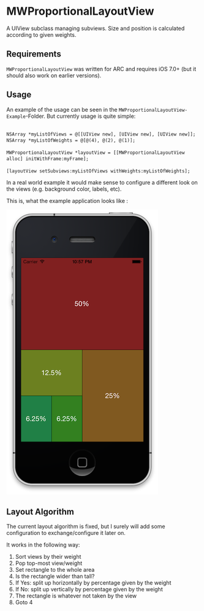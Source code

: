 MWProportionalLayoutView
========================

A UIView subclass managing subviews.  Size and position is calculated according to given weights.

## Requirements

`MWProportionalLayoutView` was written for ARC and requires iOS 7.0+ (but it should also work on earlier versions). 

## Usage

An example of the usage can be seen in the ```MWProportionalLayoutView-Example```-Folder. But currently usage is quite simple:

```obj-c

NSArray *myListOfViews = @[[UIView new], [UIView new], [UIView new]];
NSArray *myListOfWeights = @[@(4), @(2), @(1)];

MWProportionalLayoutView *layoutView = [[MWProportionalLayoutView alloc] initWithFrame:myFrame];

[layoutView setSubviews:myListOfViews withWeights:myListOfWeights];

```

In a real world example it would make sense to configure a different look on the views (e.g. background color, labels, etc).

This is, what the example application looks like :

![example](screenshots/screenshot.png)

## Layout Algorithm

The current layout algorithm is fixed, but I surely will add some configuration to exchange/configure it later on.

It works in the following way:
1. Sort views by their weight
2. Pop top-most view/weight
3. Set rectangle to the whole area
4. Is the rectangle wider than tall?
5. If Yes: split up horizontally by percentage given by the weight
6. If No: split up vertically by percentage given by the weight
7. The rectangle is whatever not taken by the view
8. Goto 4
